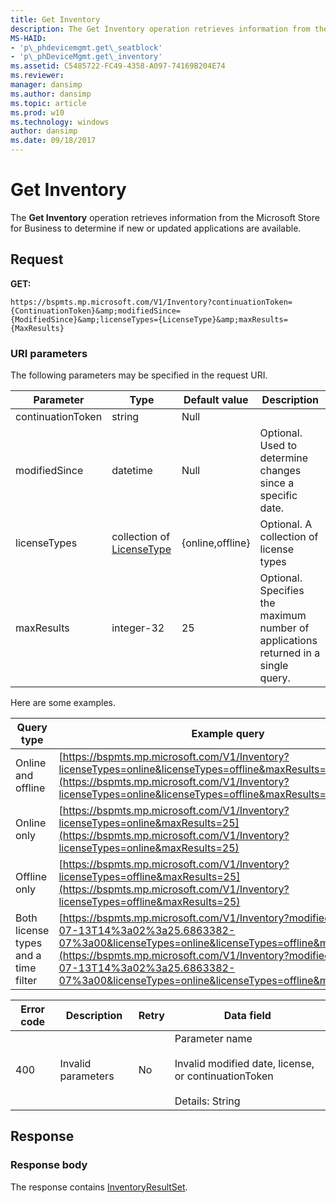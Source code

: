 ```yaml
---
title: Get Inventory
description: The Get Inventory operation retrieves information from the Microsoft Store for Business to determine if new or updated applications are available.
MS-HAID:
- 'p\_phdevicemgmt.get\_seatblock'
- 'p\_phDeviceMgmt.get\_inventory'
ms.assetid: C5485722-FC49-4358-A097-74169B204E74
ms.reviewer: 
manager: dansimp
ms.author: dansimp
ms.topic: article
ms.prod: w10
ms.technology: windows
author: dansimp
ms.date: 09/18/2017
---
```


# Get Inventory

The **Get Inventory** operation retrieves information from the Microsoft Store for Business to determine if new or updated applications are available.

## Request

**GET:**

```http
https://bspmts.mp.microsoft.com/V1/Inventory?continuationToken={ContinuationToken}&amp;modifiedSince={ModifiedSince}&amp;licenseTypes={LicenseType}&amp;maxResults={MaxResults}
```
### URI parameters

The following parameters may be specified in the request URI.

|Parameter|Type|Default value|Description|
|--- |--- |--- |--- |
|continuationToken|string|Null||
|modifiedSince|datetime|Null|Optional. Used to determine changes since a specific date.|
|licenseTypes|collection of [LicenseType](data-structures-windows-store-for-business.md#licensetype)|{online,offline}|Optional. A collection of license types|
|maxResults|integer-32|25|Optional. Specifies the maximum number of applications returned in a single query.|

Here are some examples.

|Query type|Example query|
|--- |--- |
|Online and offline|[https://bspmts.mp.microsoft.com/V1/Inventory?licenseTypes=online&licenseTypes=offline&maxResults=25](https://bspmts.mp.microsoft.com/V1/Inventory?licenseTypes=online&licenseTypes=offline&maxResults=25)|
|Online only|[https://bspmts.mp.microsoft.com/V1/Inventory?licenseTypes=online&maxResults=25](https://bspmts.mp.microsoft.com/V1/Inventory?licenseTypes=online&maxResults=25)|
|Offline only|[https://bspmts.mp.microsoft.com/V1/Inventory?licenseTypes=offline&maxResults=25](https://bspmts.mp.microsoft.com/V1/Inventory?licenseTypes=offline&maxResults=25)|
|Both license types and a time filter|[https://bspmts.mp.microsoft.com/V1/Inventory?modifiedSince=2015-07-13T14%3a02%3a25.6863382-07%3a00&licenseTypes=online&licenseTypes=offline&maxResults=25](https://bspmts.mp.microsoft.com/V1/Inventory?modifiedSince=2015-07-13T14%3a02%3a25.6863382-07%3a00&licenseTypes=online&licenseTypes=offline&maxResults=25)|

|Error code|Description|Retry|Data field|
|--- |--- |--- |--- |
|400|Invalid parameters|No|Parameter name<br><br>Invalid modified date, license, or continuationToken<br><br>Details: String|

## Response

### Response body

The response contains [InventoryResultSet](data-structures-windows-store-for-business.md#inventoryresultset).

 






